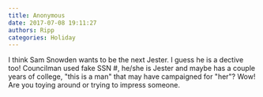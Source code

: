 ```yaml
---
title: Anonymous
date: 2017-07-08 19:11:27
authors: Ripp
categories: Holiday
---
```


 I think Sam Snowden wants to be the next Jester. I guess he is a dective too!  Councilman used fake SSN #, he/she is Jester and maybe has a couple years of college, "this is a man" that may have campaigned for "her"?  Wow!  Are you toying around or trying to impress someone.